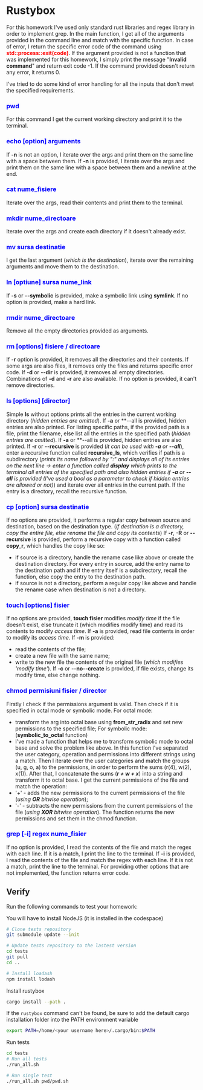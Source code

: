 # Rustybox
For this homework I've used only standard rust libraries and regex library in order to implement grep.
In the main function, I get all of the arguments provided in the command line and match with the specific function. In case of error, I return the specific error code of the command using <span style="color: red;">**std::process::exit(code)**</span>. If the argument provided is not a function that was implemented for this homework, I simply print the message "**Invalid command**" and return exit code -1. If the command provided doesn't return any error, it returns 0.

I've tried to do some kind of error handling for all the inputs that don't meet the specified requirements.

### <span style="color: blue;">pwd</span>
For this command I get the current working directory and print it to the terminal. 
### <span style="color: blue;">echo [option] arguments</span>
If **-n** is not an option, I iterate over the args and print them on the same line with a space between them.
If **-n** is provided, I iterate over the args and print them on the same line with a space between them and a newline at the end.
### <span style="color: blue;">cat nume_fisiere</span>
Iterate over the args, read their contents and print them to the terminal.
### <span style="color: blue;">mkdir nume_directoare</span>
Iterate over the args and create each directory if it doesn't already exist.
### <span style="color: blue;">mv sursa destinatie</span>
I get the last argument (*which is the destination*), iterate over the remaining arguments and move them to the destination.
### <span style="color: blue;">ln [optiune] sursa nume_link</span>
If **-s** or **--symbolic** is provided, make a symbolic link using **symlink**.
If no option is provided, make a hard link.
### <span style="color: blue;">rmdir nume_directoare</span>
Remove all the empty directories provided as arguments.
### <span style="color: blue;">rm [options] fisiere / directoare</span>
If **-r** option is provided, it removes all the directories and their contents. If some args are also files, it removes only the files and returns specific error code.
If **-d** or **--dir** is provided, it removes all empty directories. 
Combinations of **-d** and **-r** are also available.
If no option is provided, it can't remove directories.
### <span style="color: blue;">ls [options] [director]</span>
Simple **ls** without options prints all the entries in the current working directory (*hidden entries are omitted*). If **-a** or **--all is provided, hidden entries are also printed.
For listing specific paths, if the provided path is a file, print the filename, else list all the entries in the specified path (*hidden entries are omitted*).
If **-a** or **--all is provided, hidden entries are also printed.
If **-r** or **--recursive** is provided (*it can be used with **-a** or **--all***), enter a recursive function called **recursive_ls**, which verifies if path is a subdirectory (*prints its name followed by ":" and displays all of its entries on the next line -> enter a function called **display** which prints to the terminal all entries of the specified path and also hidden entries if **-a** or **--all** is provided (I've used a bool as a parameter to check if hidden entries are allowed or not)*) and iterate over all entries in the current path. If the entry is a directory, recall the recursive function.
### <span style="color: blue;">cp [option] sursa destinatie</span>
If no options are provided, it performs a regular copy between source and destination, based on the destination type. (*if destination is a directory, copy the entire file, else rename the file and copy its contents*)
If **-r**, **-R** or **--recursive** is provided, perform a recursive copy with a function called **copy_r**, which handles the copy like so:
- if source is a directory, handle the rename case like above or create the destination directory. For every entry in source, add the entry name to the destination path and if the entry itself is a subdirectory, recall the function, else copy the entry to the destination path.
- if source is not a directory, perform a regular copy like above and handle the rename case when destination is not a directory.
### <span style="color: blue;">touch [options] fisier</span>
If no options are provided, **touch fisier** modifies *modify time* if the file doesn't exist, else truncate it (which modifies modify time) and read its contents to modify *access time*.
If **-a** is provided, read file contents in order to modify its *access time.*
If **-m** is provided:
- read the contents of the file;
- create a new file with the same name;
- write to the new file the contents of the original file (*which modifies 'modify time'*).
If **-c** or **--no--create** is provided, if file exists, change its modify time, else change nothing.
### <span style="color: blue;">chmod permisiuni fisier / director</span>
Firstly I check if the permissions argument is valid. Then check if it is specified in octal mode or symbolic mode.
For octal mode:
- transform the arg into octal base using **from_str_radix** and set new permissions to the specified file;
For symbolic mode: (**symbolic_to_octal** function)
- I've made a function that helps me to transform symbolic mode to octal base and solve the problem like above. In this function I've separated the user category, operation and permissions into different strings using a match. Then I iterate over the user categories and match the groups (u, g, o, a) to the permissions, in order to perform the sums (r(4), w(2), x(1)). After that, I concatenate the sums (***r + w + x***) into a string and transform it to octal base. I get the current permissions of the file and match the operation:
- '+' - adds the new permissions to the current permissions of the file (*using **OR** bitwise operation*);
- '-' - subtracts the new permissions from the current permissions of the file (*using **XOR** bitwise operation*). The function returns the new permissions and set them in the chmod function.
### <span style="color: blue;">grep [-i] regex nume_fisier</span>
If no option is provided, I read the contents of the file and match the regex with each line. If it is a match, I print the line to the terminal.
If **-i** is provided, I read the contents of the file and match the regex with each line. If it is not a match, print the line to the terminal.
For providing other options that are not implemented, the function returns error code.

## Verify

Run the following commands to test your homework:

You will have to install NodeJS (it is installed in the codespace)

```bash
# Clone tests repository
git submodule update --init 

# Update tests repository to the lastest version
cd tests
git pull 
cd ..

# Install loadash
npm install lodash
```

Install rustybox

```bash
cargo install --path .
```

If the `rustybox` command can't be found, be sure to add the default cargo installation folder into the PATH environment variable

```bash
export PATH=/home/<your username here>/.cargo/bin:$PATH
```

Run tests

```bash
cd tests
# Run all tests 
./run_all.sh

# Run single test
./run_all.sh pwd/pwd.sh
```
